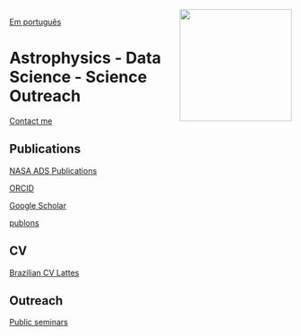 <img src="Ricardo_Ogando_Wanezza_Soares-3649-Edit.jpg" width=200 align=right>

[Em português](README_pt.md)

Astrophysics - Data Science - Science Outreach
===================================

[Contact me](mailto:ricardo.ogando@cti.gov.br)

Publications
------------

[NASA ADS Publications](https://ui.adsabs.harvard.edu/search/?q=author%3A%22ogando%2C%20r%22%20property%3Arefereed&sort=date%20desc&rows=25)

[ORCID](https://orcid.org/0000-0003-2120-1154)

[Google Scholar](https://scholar.google.com/citations?user=aH3vHPwAAAAJ&hl=pt-BR)

[publons](https://publons.com/researcher/A-1747-2010/)

<!-- For public engagement and random things follow me on [Twitter](https://twitter.com/rilogando)--> 

CV
--

[Brazilian CV Lattes](http://lattes.cnpq.br/1794801345183675)

Outreach
--------

[Public seminars](slides.html)

